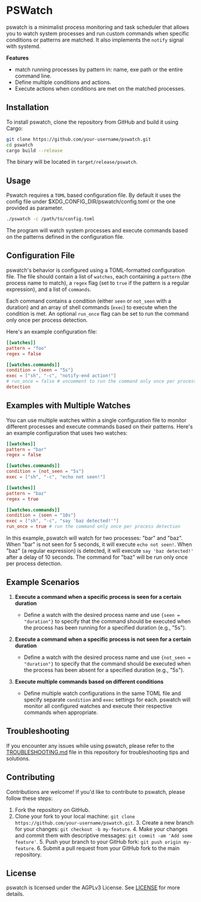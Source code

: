  # PSWatch 

pswatch is a minimalist process monitoring and task scheduler that allows you to
watch system processes and run custom commands when specific conditions or
patterns are matched. It also implements the `notify` signal with systemd.

**Features**
- match running processes by pattern in: name, exe path or the entire command line.
- Define multiple conditions and actions. 
- Execute actions when conditions are met on the matched processes.

## Installation

To install pswatch, clone the repository from GitHub and build it using
Cargo:

```sh
git clone https://github.com/your-username/pswatch.git
cd pswatch
cargo build --release
```

The binary will be located in `target/release/pswatch`.

## Usage

Pswatch requires a `TOML` based configuration file. By default it uses the
config file under $XDG_CONFIG_DIR/pswatch/config.toml or the one provided as
parameter.

```sh
./pswatch -c /path/to/config.toml
```

The program will watch system processes and execute commands based on the
patterns defined in the configuration file.

## Configuration File

pswatch's behavior is configured using a TOML-formatted configuration file.
The file should contain a list of `watches`, each containing a `pattern` (the
process name to match), a `regex` flag (set to `true` if the pattern is a
regular expression), and a list of `commands`.

Each command contains a condition (either `seen` or `not_seen` with a duration)
and an array of shell commands (`exec`) to execute when the condition is met. An
optional `run_once` flag can be set to run the command only once per process
detection.

Here's an example configuration file:

```toml
[[watches]]
pattern = "foo"
regex = false

[[watches.commands]]
condition = {seen = "5s"}
exec = ["sh", "-c", "notify-end action!"]
# run_once = false # uncomment to run the command only once per process
detection
```

## Examples with Multiple Watches

You can use multiple watches within a single configuration file to monitor
different processes and execute commands based on their patterns. Here's an
example configuration that uses two watches:

```toml
[[watches]]
pattern = "bar"
regex = false

[[watches.commands]]
condition = {not_seen = "5s"}
exec = ["sh", "-c", "echo not seen!"]

[[watches]]
pattern = "baz"
regex = true

[[watches.commands]]
condition = {seen = "10s"}
exec = ["sh", "-c", "say 'baz detected!'"]
run_once = true # run the command only once per process detection
```

In this example, pswatch will watch for two processes: "bar" and "baz". When
"bar" is not seen for 5 seconds, it will execute `echo not seen!`. When "baz" (a
regular expression) is detected, it will execute `say 'baz detected!'` after a
delay of 10 seconds. The command for "baz" will be run only once per process
detection.

## Example Scenarios

1. **Execute a command when a specific process is seen for a certain duration**
   - Define a watch with the desired process name and use `{seen = "duration"}` to specify that the command should be executed when the process has been running for a specified duration (e.g., "5s").

2. **Execute a command when a specific process is not seen for a certain duration**
   - Define a watch with the desired process name and use `{not_seen = "duration"}` to specify that the command should be executed when the process has been absent for a specified duration (e.g., "5s").

3. **Execute multiple commands based on different conditions**
   - Define multiple watch configurations in the same TOML file and specify separate `condition` and `exec` settings for each. pswatch will monitor all configured watches and execute their respective commands when appropriate.

## Troubleshooting

If you encounter any issues while using pswatch, please refer to the
[TROUBLESHOOTING.md](TROUBLESHOOTING.md) file in this repository for
troubleshooting tips and solutions.

## Contributing

Contributions are welcome! If you'd like to contribute to pswatch, please
follow these steps:

1. Fork the repository on GitHub.
2. Clone your fork to your local machine: `git clone
   https://github.com/your-username/pswatch.git`.
   3. Create a new branch for your changes: `git checkout -b my-feature`.
   4. Make your changes and commit them with descriptive messages: `git commit
      -am 'Add some feature'`.
      5. Push your branch to your GitHub fork: `git push origin my-feature`.
      6. Submit a pull request from your GitHub fork to the main repository.

## License

pswatch is licensed under the AGPLv3 License. See [LICENSE](LICENSE) for more
details.



